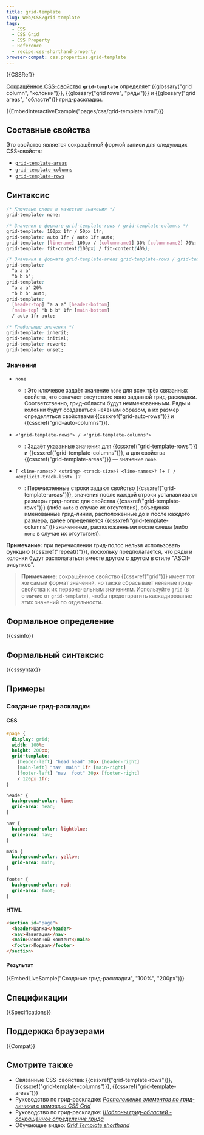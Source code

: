 ```yaml
---
title: grid-template
slug: Web/CSS/grid-template
tags:
  - CSS
  - CSS Grid
  - CSS Property
  - Reference
  - recipe:css-shorthand-property
browser-compat: css.properties.grid-template
---
```


{{CSSRef}}

[Сокращённое CSS-свойство](/ru/docs/Web/CSS/Shorthand_properties) **`grid-template`** определяет {{glossary("grid column", "колонки")}}, {{glossary("grid rows", "ряды")}} и {{glossary("grid areas", "области")}} грид-раскладки.

{{EmbedInteractiveExample("pages/css/grid-template.html")}}

## Составные свойства

Это свойство является сокращённой формой записи для следующих CSS-свойств:

- [`grid-template-areas`](/ru/docs/Web/CSS/grid-template-areas)
- [`grid-template-columns`](/ru/docs/Web/CSS/grid-template-columns)
- [`grid-template-rows`](/ru/docs/Web/CSS/grid-template-rows)

## Синтаксис

```css
/* Ключевые слова в качестве значения */
grid-template: none;

/* Значения в формате grid-template-rows / grid-template-columns */
grid-template: 100px 1fr / 50px 1fr;
grid-template: auto 1fr / auto 1fr auto;
grid-template: [linename] 100px / [columnname1] 30% [columnname2] 70%;
grid-template: fit-content(100px) / fit-content(40%);

/* Значения в формате grid-template-areas grid-template-rows / grid-template-columns */
grid-template:
  "a a a"
  "b b b";
grid-template:
  "a a a" 20%
  "b b b" auto;
grid-template:
  [header-top] "a a a" [header-bottom]
  [main-top] "b b b" 1fr [main-bottom]
  / auto 1fr auto;

/* Глобальные значения */
grid-template: inherit;
grid-template: initial;
grid-template: revert;
grid-template: unset;
```

### Значения

- `none`
  - : Это ключевое задаёт значение `none` для всех трёх связанных свойств, что означает отсутствие явно заданной грид-раскладки. Соответственно, грид-области будут неименованными. Ряды и колонки будут создаваться неявным образом, а их размер определяться свойствами {{cssxref("grid-auto-rows")}} и {{cssxref("grid-auto-columns")}}.
- `<'grid-template-rows'> / <'grid-template-columns'>`
  - : Задаёт указанные значения для {{cssxref("grid-template-rows")}} и {{cssxref("grid-template-columns")}}, а для свойства {{cssxref("grid-template-areas")}} ― значение `none`.
- `[ <line-names>? <string> <track-size>? <line-names>? ]+ [ / <explicit-track-list> ]?`

  - : Перечисленные строки задают свойство {{cssxref("grid-template-areas")}}, значения после каждой строки устанавливают размеры грид-полос для свойства {{cssxref("grid-template-rows")}} (либо `auto` в случае их отсутствия), объединяя именованные грид-линии, расположенные до и после каждого размера, далее определяется {{cssxref("grid-template-columns")}} значениями, расположенными после слеша (либо `none` в случае их отсутствия).

**Примечание:** при перечислении грид-полос нельзя использовать функцию {{cssxref("repeat()")}}, поскольку предполагается, что ряды и колонки будут располагаться вместе другом с другом в стиле "ASCII-рисунков".

> **Примечание:** сокращённое свойство {{cssxref("grid")}} имеет тот же самый формат значений, но также сбрасывает неявные грид-свойства к их первоначальным значениям. Используйте `grid` (в отличие от `grid-template`), чтобы предотвратить каскадирование этих значений по отдельности.

## Формальное определение

{{cssinfo}}

## Формальный синтаксис

{{csssyntax}}

## Примеры

### Создание грид-раскладки

#### CSS

```css
#page {
  display: grid;
  width: 100%;
  height: 200px;
  grid-template:
    [header-left] "head head" 30px [header-right]
    [main-left] "nav  main" 1fr [main-right]
    [footer-left] "nav  foot" 30px [footer-right]
    / 120px 1fr;
}

header {
  background-color: lime;
  grid-area: head;
}

nav {
  background-color: lightblue;
  grid-area: nav;
}

main {
  background-color: yellow;
  grid-area: main;
}

footer {
  background-color: red;
  grid-area: foot;
}
```

#### HTML

```html
<section id="page">
  <header>Шапка</header>
  <nav>Навигация</nav>
  <main>Основной контент</main>
  <footer>Подвал</footer>
</section>
```

#### Результат

{{EmbedLiveSample("Создание грид-раскладки", "100%", "200px")}}

## Спецификации

{{Specifications}}

## Поддержка браузерами

{{Compat}}

## Смотрите также

- Связанные CSS-свойства: {{cssxref("grid-template-rows")}}, {{cssxref("grid-template-columns")}}, {{cssxref("grid-template-areas")}}
- Руководство по грид-раскладке: _[Расположение элементов по грид-линиям с помощью CSS Grid](/ru/docs/Web/CSS/CSS_Grid_Layout/Line-based_Placement_with_CSS_Grid)_
- Руководство по грид-раскладке: _[Шаблоны грид-областей - сокращённое определение грида](/ru/docs/Web/CSS/CSS_Grid_Layout/Grid_Template_Areas#grid_definition_shorthands)_
- Обучающее видео: _[Grid Template shorthand](http://gridbyexample.com/video/grid-template-shorthand/)_
